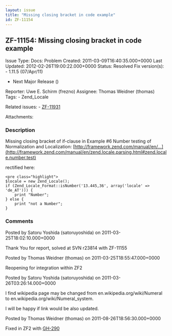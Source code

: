 ```yaml
---
layout: issue
title: "Missing closing bracket in code example"
id: ZF-11154
---
```


ZF-11154: Missing closing bracket in code example
-------------------------------------------------

 Issue Type: Docs: Problem Created: 2011-03-09T16:40:35.000+0000 Last Updated: 2012-02-26T19:00:22.000+0000 Status: Resolved Fix version(s): - 1.11.5 (07/Apr/11)
- Next Major Release ()
 
 Reporter:  Uwe E. Schirm (frezno)  Assignee:  Thomas Weidner (thomas)  Tags: - Zend\_Locale
 
 Related issues: - [ZF-11931](/issues/browse/ZF-11931)
 
 Attachments: 
### Description

Missing closing bracket of if-clause in Example #6 Number testing of Normalization and Localization: [http://framework.zend.com/manual/en/…](http://framework.zend.com/manual/en/zend.locale.parsing.html#zend.locale.number.test)

rectified here:

 
    <pre class="highlight">
    $locale = new Zend_Locale();
    if (Zend_Locale_Format::isNumber('13.445,36', array('locale' => 'de_AT'))) {
        print "Number";
    } else {
        print "not a Number";
    }


 

 

### Comments

Posted by Satoru Yoshida (satoruyoshida) on 2011-03-25T18:02:10.000+0000

Thank You for report, solved at SVN r23814 with ZF-11155

 

 

Posted by Thomas Weidner (thomas) on 2011-03-25T18:55:47.000+0000

Reopening for integration within ZF2

 

 

Posted by Satoru Yoshida (satoruyoshida) on 2011-03-26T03:26:14.000+0000

I find wikipedia page may be changed from en.wikipedia.org/wiki/Numeral to en.wikipedia.org/wiki/Numeral\_system.

I will be happy if link would be also updated.

 

 

Posted by Thomas Weidner (thomas) on 2011-08-26T18:56:30.000+0000

Fixed in ZF2 with [GH-290](https://github.com/zendframework/zf2/pull/290)

 

 